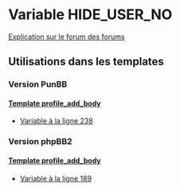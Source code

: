 # Variable HIDE_USER_NO
[Explication sur le forum des forums](http://forum.forumactif.com/t294113-listing-des-variables#HIDE_USER_NO)
## Utilisations dans les templates
### Version PunBB
#### [Template profile_add_body](punbb/profile_add_body.md)
* [Variable à la ligne 238](../punbb/profile_add_body.tpl#L238)
### Version phpBB2
#### [Template profile_add_body](subsilver/profile_add_body.md)
* [Variable à la ligne 189](../subsilver/profile_add_body.tpl#L189)
